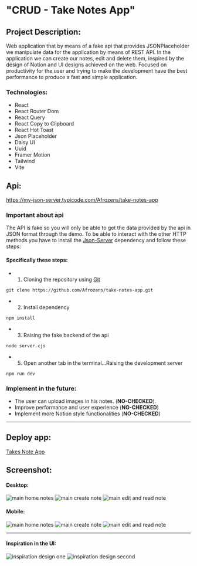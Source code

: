 # "CRUD - Take Notes App"
## Project Description:
Web application that by means of a fake api that provides JSONPlaceholder we manipulate data for the application by means of REST API. 
In the application we can create our notes, edit and delete them, inspired by the design of Notion and UI    designs achieved on the web. 
Focused on productivity for the user and trying to make the development have the best performance to produce a fast and simple application.
### Technologies:
- React
- React Router Dom
- React Query
- React Copy to Clipboard
- React Hot Toast
- Json Placeholder
- Daisy UI
- Uuid
- Framer Motion
- Tailwind
- Vite
## Api: 
https://my-json-server.typicode.com/Afrozens/take-notes-app
### Important about api
The API is fake so you will only be able to get the data provided by the api in JSON format through the demo. 
 To be able to interact with the other HTTP methods you have to install the [Json-Server](https://my-json-server.typicode.com/) dependency and follow these steps:

#### Specifically these steps:
- 1) Cloning the repository using [Git](https://git-scm.com/)

```
git clone https://github.com/Afrozens/take-notes-app.git 
```
- 2) Install dependency
```
npm install
```
- 3) Raising the fake backend of the api
```
node server.cjs
```
- 5) Open another tab in the terminal...Raising the development server
```
npm run dev
```


### Implement in the future:
- The user can upload images in his notes. (**NO-CHECKED**).
- Improve performance and user experience (**NO-CHECKED**)
- Implement more Notion style functionalities (**NO-CHECKED**)
---
## Deploy app: 
[Takes Note App](https://take-notes-app-omega.vercel.app/)
## Screenshot:
#### Desktop:
![main home notes](https://i.imgur.com/H87PRCg.png)
![main create note](https://i.imgur.com/1jPRGi5.png)
![main edit and read note](https://i.imgur.com/D8XgAqd.png)
#### Mobile:
![main home notes](https://i.imgur.com/Uv7mJP4.png)
![main create note](https://i.imgur.com/65qPMkZ.png)
![main edit and read note](https://i.imgur.com/8W81TEz.png)

---
#### Inspiration in the UI: 
![inspiration design one](https://i.pinimg.com/736x/3f/13/3c/3f133c1167539d7f4d19c890d70d320d.jpg)
![inspiration design second](https://images.ctfassets.net/spoqsaf9291f/66ZsoiP0gfoMLKdc2P8q6H/38d06ee3846016a68e7c7b610c04b8ad/Hero.jpg)
